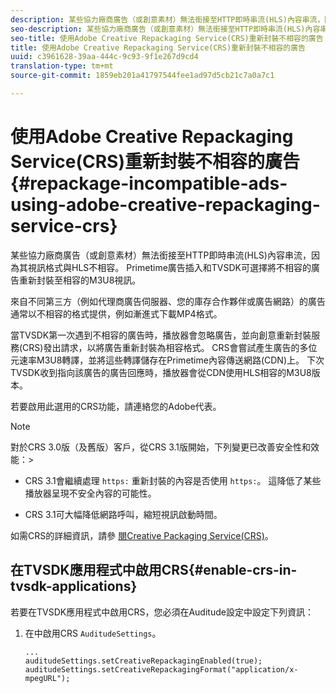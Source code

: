 ```yaml
---
description: 某些協力廠商廣告（或創意素材）無法銜接至HTTP即時串流(HLS)內容串流，因為其視訊格式與HLS不相容。 Primetime廣告插入和TVSDK可選擇將不相容的廣告重新封裝至相容的M3U8視訊。
seo-description: 某些協力廠商廣告（或創意素材）無法銜接至HTTP即時串流(HLS)內容串流，因為其視訊格式與HLS不相容。 Primetime廣告插入和TVSDK可選擇將不相容的廣告重新封裝至相容的M3U8視訊。
seo-title: 使用Adobe Creative Repackaging Service(CRS)重新封裝不相容的廣告
title: 使用Adobe Creative Repackaging Service(CRS)重新封裝不相容的廣告
uuid: c3961628-39aa-444c-9c93-9f1e267d9cd4
translation-type: tm+mt
source-git-commit: 1859eb201a41797544fee1ad97d5cb21c7a0a7c1

---
```



# 使用Adobe Creative Repackaging Service(CRS)重新封裝不相容的廣告 {#repackage-incompatible-ads-using-adobe-creative-repackaging-service-crs}

某些協力廠商廣告（或創意素材）無法銜接至HTTP即時串流(HLS)內容串流，因為其視訊格式與HLS不相容。 Primetime廣告插入和TVSDK可選擇將不相容的廣告重新封裝至相容的M3U8視訊。

來自不同第三方（例如代理商廣告伺服器、您的庫存合作夥伴或廣告網路）的廣告通常以不相容的格式提供，例如漸進式下載MP4格式。

當TVSDK第一次遇到不相容的廣告時，播放器會忽略廣告，並向創意重新封裝服務(CRS)發出請求，以將廣告重新封裝為相容格式。 CRS會嘗試產生廣告的多位元速率M3U8轉譯，並將這些轉譯儲存在Primetime內容傳送網路(CDN)上。 下次TVSDK收到指向該廣告的廣告回應時，播放器會從CDN使用HLS相容的M3U8版本。

若要啟用此選用的CRS功能，請連絡您的Adobe代表。

>[!NOTE]
>
>對於CRS 3.0版（及舊版）客戶，從CRS 3.1版開始，下列變更已改善安全性和效能：>
>* CRS 3.1會繼續處理 `https:` 重新封裝的內容是否使用 `https:`。 這降低了某些播放器呈現不安全內容的可能性。
   >
   >
* CRS 3.1可大幅降低網路呼叫，縮短視訊啟動時間。
>



如需CRS的詳細資訊，請參 [閱Creative Packaging Service(CRS)](https://helpx.adobe.com/content/dam/help/en/primetime/drm/drm_certificate_enrollment.pdf)。

## 在TVSDK應用程式中啟用CRS{#enable-crs-in-tvsdk-applications}

若要在TVSDK應用程式中啟用CRS，您必須在Auditude設定中設定下列資訊：

1. 在中啟用CRS `AuditudeSettings`。

   ```
   ... 
   auditudeSettings.setCreativeRepackagingEnabled(true); 
   auditudeSettings.setCreativeRepackagingFormat("application/x-mpegURL"); 
   ```
